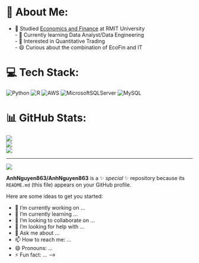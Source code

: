 # 💫 About Me:
- 🔭 Studied [Economics and Finance](https://www.linkedin.com/in/nguyen-nguyen-b96114223/) at RMIT University<br>- 🌱 Currently learning Data Analyst/Data Engineering<br>- 🤔 Interested in Quantitative Trading<br>- 😄 Curious about the combination of EcoFin and IT


# 💻 Tech Stack:
![Python](https://img.shields.io/badge/python-3670A0?style=for-the-badge&logo=python&logoColor=ffdd54) ![R](https://img.shields.io/badge/r-%23276DC3.svg?style=for-the-badge&logo=r&logoColor=white) ![AWS](https://img.shields.io/badge/AWS-%23FF9900.svg?style=for-the-badge&logo=amazon-aws&logoColor=white) ![MicrosoftSQLServer](https://img.shields.io/badge/Microsoft%20SQL%20Server-CC2927?style=for-the-badge&logo=microsoft%20sql%20server&logoColor=white) ![MySQL](https://img.shields.io/badge/mysql-4479A1.svg?style=for-the-badge&logo=mysql&logoColor=white)
# 📊 GitHub Stats:
![](https://github-readme-stats.vercel.app/api?username=AnhNguyen863&theme=dark&hide_border=false&include_all_commits=false&count_private=false)<br/>
![](https://nirzak-streak-stats.vercel.app/?user=AnhNguyen863&theme=dark&hide_border=false)<br/>
![](https://github-readme-stats.vercel.app/api/top-langs/?username=AnhNguyen863&theme=dark&hide_border=false&include_all_commits=false&count_private=false&layout=compact)

---
[![](https://visitcount.itsvg.in/api?id=AnhNguyen863&icon=0&color=0)](https://visitcount.itsvg.in)

<!-- Proudly created with GPRM ( https://gprm.itsvg.in ) -->
**AnhNguyen863/AnhNguyen863** is a ✨ _special_ ✨ repository because its `README.md` (this file) appears on your GitHub profile.

Here are some ideas to get you started:

- 🔭 I’m currently working on ...
- 🌱 I’m currently learning ...
- 👯 I’m looking to collaborate on ...
- 🤔 I’m looking for help with ...
- 💬 Ask me about ...
- 📫 How to reach me: ...
- 😄 Pronouns: ...
- ⚡ Fun fact: ...
-->
